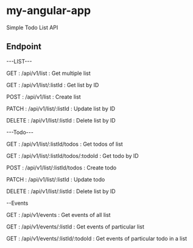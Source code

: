 # my-angular-app

Simple Todo List API

## Endpoint

---LIST---

GET : /api/v1/list : Get multiple list

GET : /api/v1/list/:listId : Get list by ID

POST : /api/v1/list : Create list

PATCH : /api/v1/list/:listId : Update list by ID

DELETE : /api/v1/list/:listId : Delete  list by ID


---Todo---

GET : /api/v1/list/:listId/todos : Get todos of list

GET : /api/v1/list/:listId/todos/:todoId : Get todo by ID

POST : /api/v1/list/:listId/todos : Create todo

PATCH : /api/v1/list/:listId : Update todo

DELETE : /api/v1/list/:listId : Delete  list by ID



--Events 

GET : /api/v1/events : Get events of all list

GET : /api/v1/events/:listId : Get events of particular list

GET : /api/v1/events/:listId/:todoId  : Get events of particular todo in a list